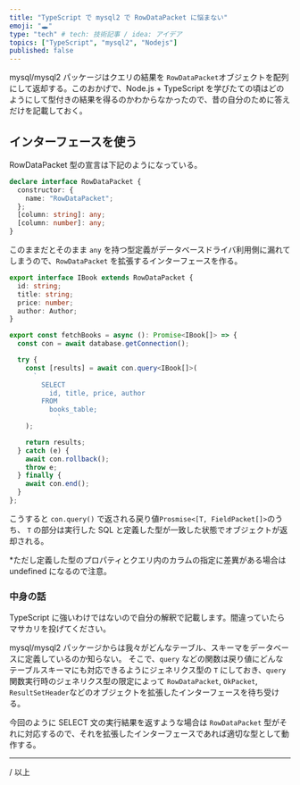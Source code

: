```yaml
---
title: "TypeScript で mysql2 で RowDataPacket に悩まない"
emoji: "🕳️"
type: "tech" # tech: 技術記事 / idea: アイデア
topics: ["TypeScript", "mysql2", "Nodejs"]
published: false
---
```


mysql/mysql2 パッケージはクエリの結果を `RowDataPacket`オブジェクトを配列にして返却する。このおかげで、Node.js + TypeScript を学びたての頃はどのようにして型付きの結果を得るのかわからなかったので、昔の自分のために答えだけを記載しておく。

## インターフェースを使う

RowDataPacket 型の宣言は下記のようになっている。

```typescript
declare interface RowDataPacket {
  constructor: {
    name: "RowDataPacket";
  };
  [column: string]: any;
  [column: number]: any;
}
```

このままだとそのまま `any` を持つ型定義がデータベースドライバ利用側に漏れてしまうので、`RowDataPacket` を拡張するインターフェースを作る。

```typescript
export interface IBook extends RowDataPacket {
  id: string;
  title: string;
  price: number;
  author: Author;
}

export const fetchBooks = async (): Promise<IBook[]> => {
  const con = await database.getConnection();

  try {
    const [results] = await con.query<IBook[]>(
      ` 
        SELECT
          id, title, price, author
        FROM
          books_table;
			`
    );

    return results;
  } catch (e) {
    await con.rollback();
    throw e;
  } finally {
    await con.end();
  }
};
```

こうすると `con.query()` で返される戻り値`Prosmise<[T, FieldPacket[]>`のうち、 `T` の部分は実行した SQL と定義した型が一致した状態でオブジェクトが返却される。

\*ただし定義した型のプロパティとクエリ内のカラムの指定に差異がある場合は undefined になるので注意。

### 中身の話

TypeScript に強いわけではないので自分の解釈で記載します。間違っていたらマサカリを投げてください。

mysql/mysql2 パッケージからは我々がどんなテーブル、スキーマをデータベースに定義しているのか知らない。
そこで、`query` などの関数は戻り値にどんなテーブルスキーマにも対応できるようにジェネリクス型の `T` にしておき、`query`関数実行時のジェネリクス型の限定によって `RowDataPacket`, `OkPacket`, `ResultSetHeader`などのオブジェクトを拡張したインターフェースを待ち受ける。

今回のように SELECT 文の実行結果を返すような場合は `RowDataPacket` 型がそれに対応するので、それを拡張したインターフェースであれば適切な型として動作する。

---

/ 以上
